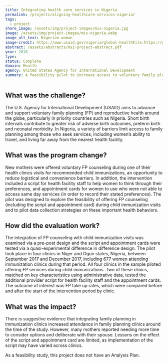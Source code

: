 ```yaml
---
title: Integrating health care services in Nigeria
permalink: /projects/aligning-healthcare-services-nigeria/
tags:
  - project
share_image: /assets/img/project-images/mis-nigeria.jpg
image: /assets/img/project-images/mis-nigeria.webp  
image_alt_text: Nigerian woman
image-credit: https://www.usaid.gov/nigeria/global-healthFile:https://www.usaid.gov/sites/default/files/styles/732_width/public/nodeimage/Nigeria%20GH_0.webp
abstract: /assets/abstracts/msi-project-abstract.pdf
year: 2018  
type: 
status: Complete
domain: Health
agency: United States Agency for International Development
summary: A feasibility pilot to increase access to voluntary family planning services
---
```

## What was the challenge?
The U.S. Agency for International Development (USAID) aims to advance and support voluntary family planning (FP) and reproductive health around the globe, particularly in priority countries such as Nigeria. Short birth intervals contribute to greater risk of adverse birth outcomes, preterm birth and neonatal morbidity. In Nigeria, a variety of barriers limit access to family planning among those who seek services, including women’s ability to travel, and living far away from the nearest health facility.

## What was the program change?
New mothers were offered voluntary FP counseling during one of their health clinics visits for recommended child immunizations, an opportunity to reduce logistical and convenience barriers. In addition, the intervention included a script for health facility staff to help women to think through their preferences, and appointment cards for women to use who were not able to access same day services (in order to record their stated preferences). The pilot was designed to explore the feasibility of offering FP counseling (including the script and appointment card) during child immunization visits and to pilot data collection strategies on these important health behaviors.

## How did the evaluation work?
The integration of FP counseling with child immunization visits was examined via a pre-post design and the script and appointment cards were tested via a quasi-experimental difference in difference design. The pilot took place in four clinics in Niger and Ogun states, Nigeria, between September 2017 and December 2017, including 677 women attending immunization clinics during that period.  All four clinics in the sample piloted offering FP services during child immunizations. Two of these clinics, matched on key characteristics using administrative data, tested the additional provider script for health facility staff and the appointment cards. The outcome of interest was FP take up rates, which were compared before and after the start of the intervention period by clinic.

## What was the impact?
There is suggestive evidence that integrating family planning in immunization clinics increased attendance in family planning clinics around the time of the study. However, many mothers reported needing more time to consider options and deliberate with their spouse. Lessons on the effect of the script and appointment card are limited, as implementation of the script may have varied across clinics.

As a feasibility study, this project does not have an Analysis Plan.
